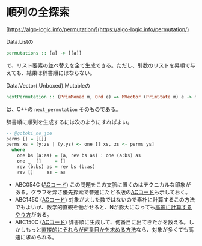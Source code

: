 # 順列の全探索

[https://algo-logic.info/permutation/](https://algo-logic.info/permutation/)

Data.Listの

```haskell
permutations :: [a] -> [[a]]
```

で、リスト要素の並べ替えを全て生成できる。ただし、引数のリストを昇順で与えても、結果は辞書順にはならない。

Data.Vector\(.Unboxed\).Mutableの

```haskell
nextPermutation :: (PrimMonad m, Ord e) => MVector (PrimState m) e -> m Bool
```

は、C++の `next_permutation` そのものである。

辞書順に順列を生成するには次のようにすればよい。

```haskell
-- @gotoki_no_joe
perms [] = [[]]
perms xs = [y:zs | (y,ys) <- one [] xs, zs <- perms ys]
  where
    one bs (a:as) = (a, rev bs as) : one (a:bs) as
    one _  []     = []
    rev (b:bs) as = rev bs (b:as)
    rev []     as = as
```

* ABC054C \([ACコード](https://atcoder.jp/contests/abc054/submissions/26051432)\) この問題をこの文脈に置くのはテクニカルな印象がある。グラフを深さ優先探索で普通にたどる版の[ACコード](https://atcoder.jp/contests/abc054/submissions/26051537)も示しておく。
* ABC145C \([ACコード](https://atcoder.jp/contests/abc145/submissions/26052138)\) 対象が大した数ではないので素朴に計算するこの方法でもよいが、数学的直観を働かせると、Nが膨大になっても[高速に計算するやり方](https://atcoder.jp/contests/abc145/submissions/19201117)がある。
* ABC150C \([ACコード](https://atcoder.jp/contests/abc150/submissions/26052183)\) 辞書順に生成して、何番目に出てきたかを数える。しかしもっと[直接的にそれらが何番目かを求める方法](https://atcoder.jp/contests/abc150/submissions/14216099)なら、対象が多くても高速に求められる。

